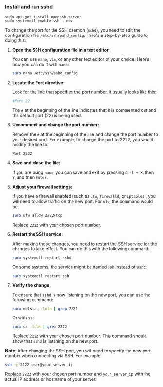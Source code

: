 ### Install and run sshd

```
sudo apt-get install openssh-server
sudo systemctl enable ssh --now
```

To change the port for the SSH daemon (`sshd`), you need to edit the configuration file `/etc/ssh/sshd_config`. Here's a step-by-step guide to doing this:

1. **Open the SSH configuration file in a text editor:**

   You can use `nano`, `vim`, or any other text editor of your choice. Here’s how you can do it with `nano`:

   ```sh
   sudo nano /etc/ssh/sshd_config
   ```

2. **Locate the Port directive:**

   Look for the line that specifies the port number. It usually looks like this:

   ```sh
   #Port 22
   ```

   The `#` at the beginning of the line indicates that it is commented out and the default port (22) is being used.

3. **Uncomment and change the port number:**

   Remove the `#` at the beginning of the line and change the port number to your desired port. For example, to change the port to 2222, you would modify the line to:

   ```sh
   Port 2222
   ```

4. **Save and close the file:**

   If you are using `nano`, you can save and exit by pressing `Ctrl + X`, then `Y`, and then `Enter`.

5. **Adjust your firewall settings:**

   If you have a firewall enabled (such as `ufw`, `firewalld`, or `iptables`), you will need to allow traffic on the new port. For `ufw`, the command would be:

   ```sh
   sudo ufw allow 2222/tcp
   ```

   Replace `2222` with your chosen port number.

6. **Restart the SSH service:**

   After making these changes, you need to restart the SSH service for the changes to take effect. You can do this with the following command:

   ```sh
   sudo systemctl restart sshd
   ```

   On some systems, the service might be named `ssh` instead of `sshd`:

   ```sh
   sudo systemctl restart ssh
   ```

7. **Verify the change:**

   To ensure that `sshd` is now listening on the new port, you can use the following command:

   ```sh
   sudo netstat -tuln | grep 2222
   ```

   Or with `ss`:

   ```sh
   sudo ss -tuln | grep 2222
   ```

   Replace `2222` with your chosen port number. This command should show that `sshd` is listening on the new port.

**Note:** After changing the SSH port, you will need to specify the new port number when connecting via SSH. For example:

```sh
ssh -p 2222 user@your_server_ip
```

Replace `2222` with your chosen port number and `your_server_ip` with the actual IP address or hostname of your server.
